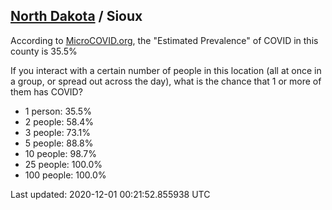 
## [North Dakota](/united-states/north-dakota) / Sioux

According to [MicroCOVID.org](http://microcovid.org),
the "Estimated Prevalence" of COVID in this county is 35.5%

If you interact with a certain number of people in this location
(all at once in a group, or spread out across the day), what is the chance that
1 or more of them has COVID?

- 1 person: 35.5%
- 2 people: 58.4%
- 3 people: 73.1%
- 5 people: 88.8%
- 10 people: 98.7%
- 25 people: 100.0%
- 100 people: 100.0%

Last updated: 2020-12-01 00:21:52.855938 UTC
